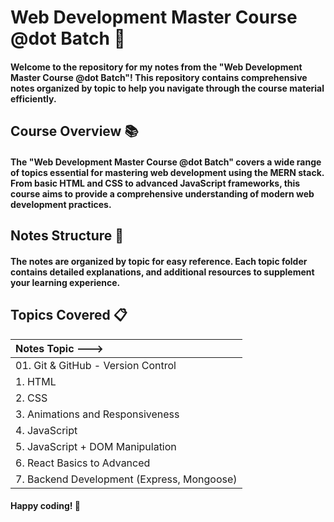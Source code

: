 # Web Development Master Course @dot Batch 🚀

#### Welcome to the repository for my notes from the "Web Development Master Course @dot Batch"! This repository contains comprehensive notes organized by topic to help you navigate through the course material efficiently. 

## Course Overview 📚

#### The "Web Development Master Course @dot Batch" covers a wide range of topics essential for mastering web development using the MERN stack. From basic HTML and CSS to advanced JavaScript frameworks, this course aims to provide a comprehensive understanding of modern web development practices.

## Notes Structure 📝

#### The notes are organized by topic for easy reference. Each topic folder contains detailed explanations, and additional resources to supplement your learning experience.

## Topics Covered 📋 

| Notes Topic --->    |
| :------------------------- |
| 01. Git & GitHub - Version Control |
| 1. HTML |
| 2. CSS |
| 3. Animations and Responsiveness |
| 4. JavaScript |
| 5. JavaScript + DOM Manipulation |
| 6. React Basics to Advanced |
| 7. Backend Development (Express, Mongoose) |

#### Happy coding! 🚀
